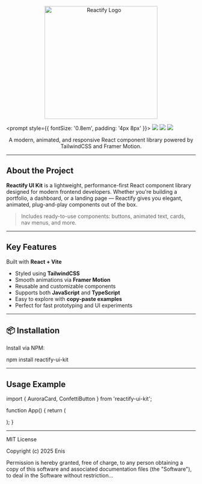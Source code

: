 <p align="center">
  <img src="https://res.cloudinary.com/datm8nslc/image/upload/v1750280333/capturev3_gbmiub.jpg" alt="Reactify Logo" width="300"/>
</p>

<prompt style={{ fontSize: '0.8em', padding: '4px 8px' }}>
  <img src="https://img.shields.io/github/last-commit/EnisZekiqi/reactify?style=for-the-badge" />
  <img src="https://img.shields.io/github/languages/count/EnisZekiqi/reactify?style=for-the-badge" />
  <img src="https://img.shields.io/github/license/EnisZekiqi/reactify?style=for-the-badge" />
</prompt>


<p align="center">
  A modern, animated, and responsive React component library powered by TailwindCSS and Framer Motion.
</p>

---

##  About the Project

**Reactify UI Kit** is a lightweight, performance-first React component library designed for modern frontend developers. Whether you're building a portfolio, a dashboard, or a landing page — Reactify gives you elegant, animated, plug-and-play components out of the box.

>  Includes ready-to-use components: buttons, animated text, cards, nav menus, and more.

---


## Key Features

 Built with **React + Vite**
-  Styled using **TailwindCSS**
-  Smooth animations via **Framer Motion**
-  Reusable and customizable components
-  Supports both **JavaScript** and **TypeScript**
-  Easy to explore with **copy-paste examples**
-  Perfect for fast prototyping and UI experiments

---

## 📦 Installation

Install via NPM:


npm install reactify-ui-kit


---

##  Usage Example

import { AuroraCard, ConfettiButton } from 'reactify-ui-kit';

function App() {
  return (
    <div className="p-4">
      <AuroraCard />
      <ConfettiButton />
    </div>
  );
}

---


MIT License

Copyright (c) 2025 Enis

Permission is hereby granted, free of charge, to any person obtaining a copy
of this software and associated documentation files (the "Software"), to deal
in the Software without restriction...
